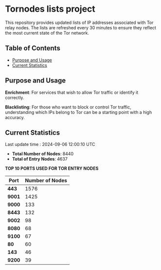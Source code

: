 # Tornodes lists project

This repository provides updated lists of IP addresses associated with Tor relay nodes. The lists are refreshed every 30 minutes to ensure they reflect the most current state of the Tor network.

## Table of Contents

- [Purpose and Usage](#purpose-and-usage)
- [Current Statistics](#current-statistics)


## Purpose and Usage

**Enrichment**: For services that wish to allow Tor traffic or identify it correctly.

**Blacklisting**: For those who want to block or control Tor traffic, understanding which IPs belong to Tor can be a starting point with a high accuracy.

## Current Statistics

Last update time : 2024-09-06 12:00:10 UTC

- **Total Number of Nodes**: 8440
- **Total of Entry Nodes**: 4637

**TOP 10 PORTS USED FOR TOR ENTRY NODES**

| **Port** | **Number of Nodes** |
|------|-----------------|
| **443**   | 1576  |
| **9001**   | 1425  |
| **9000**   | 133  |
| **8443**   | 132  |
| **9002**   | 98  |
| **8080**   | 68  |
| **9100**   | 67  |
| **80**   | 60  |
| **143**   | 46  |
| **9200**   | 39  |

